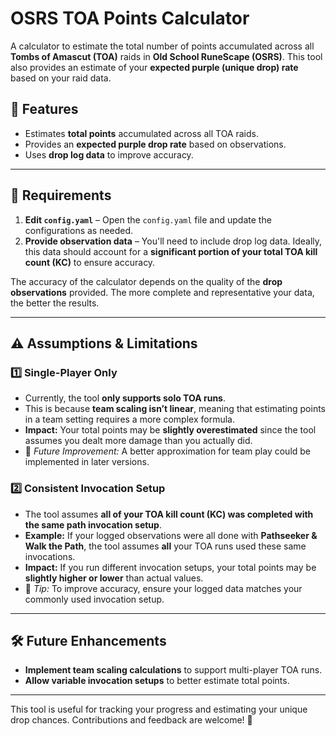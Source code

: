 # OSRS TOA Points Calculator  

A calculator to estimate the total number of points accumulated across all **Tombs of Amascut (TOA)** raids in **Old School RuneScape (OSRS)**. This tool also provides an estimate of your **expected purple (unique drop) rate** based on your raid data.  

## 📌 Features  
- Estimates **total points** accumulated across all TOA raids.  
- Provides an **expected purple drop rate** based on observations.  
- Uses **drop log data** to improve accuracy.

---

## 📂 Requirements  
1. **Edit `config.yaml`** – Open the `config.yaml` file and update the configurations as needed.  
2. **Provide observation data** – You'll need to include drop log data. Ideally, this data should account for a **significant portion of your total TOA kill count (KC)** to ensure accuracy.  

The accuracy of the calculator depends on the quality of the **drop observations** provided. The more complete and representative your data, the better the results.  

---

## ⚠️ Assumptions & Limitations  

### 1️⃣ **Single-Player Only**  
- Currently, the tool **only supports solo TOA runs**.  
- This is because **team scaling isn’t linear**, meaning that estimating points in a team setting requires a more complex formula.  
- **Impact:** Your total points may be **slightly overestimated** since the tool assumes you dealt more damage than you actually did.  
- 🚀 *Future Improvement:* A better approximation for team play could be implemented in later versions.  

### 2️⃣ **Consistent Invocation Setup**  
- The tool assumes **all of your TOA kill count (KC) was completed with the same path invocation setup**.  
- **Example:** If your logged observations were all done with **Pathseeker & Walk the Path**, the tool assumes **all** your TOA runs used these same invocations.  
- **Impact:** If you run different invocation setups, your total points may be **slightly higher or lower** than actual values.  
- 📌 *Tip:* To improve accuracy, ensure your logged data matches your commonly used invocation setup.  

---

## 🛠️ Future Enhancements  
- **Implement team scaling calculations** to support multi-player TOA runs.  
- **Allow variable invocation setups** to better estimate total points.  

---

This tool is useful for tracking your progress and estimating your unique drop chances. Contributions and feedback are welcome! 🚀  
